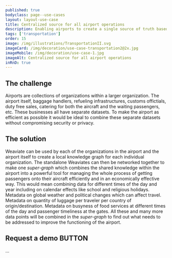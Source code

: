 ```yaml
---
published: true
bodyclass: page--use-cases
layout: layout-use-case
title: Centralized source for all airport operations
description: Enabling airports to create a single source of truth based on the vast amounts of internal and external data sources.
tags: ['transportation']
order: 15
image: /img/illustrations/TransportationII.svg
imageCard: /img/decoration/use-case-transportation2@2x.jpg
imageMobile: /img/decoration/use-case-1.jpg
imageAlt: Centralized source for all airport operations
inRnD: true
---
```


## The challenge

Airports are collections of organizations within a larger organization. The airport itself, baggage handlers, refueling infrastructures, customs offictials, duty free sales, catering for both the aircraft and the waiting passengers, etc. These businesses all have separate datasets. To make the airport as efficient as possible it would be ideal to combine these separate datasets without compromising security or privacy.

## The solution

Weaviate can be used by each of the organizations in the airport and the airport itself to create a local knowledge graph for each individual organization. The standalone Weaviates can then be networked together to make one _super-graph_ which combines the shared knowledge within the airport into a powerful tool for managing the whole process of getting passengers onto their aircraft efficiently and in an economically effective way. This would mean combining data for different times of the day and year including on calendar effects like school and religious holidays. Metadata on global weather and political changes which can affect travel. Metadata on quantity of luggage per traveler per country of origin/destination. Metadata on busyness of food services at different times of the day and passenger timeliness at the gates. All these and many more data points will be combined in the _super-graph_ to find out what needs to be addressed to improve the functioning of the airport.

## Request a demo BUTTON

...
